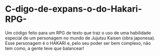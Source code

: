 # C-digo-de-expans-o-do-Hakari-RPG-
Um código feito para um RPG de texto que traz o uso de uma habilidade especial de um personagem no mundo de Jujutsu Kaisen (obra japonesa). Esse personagem é o HAKARI e, pelo seu poder ser bem complexo, não tem como, a gente teve que balancear!
